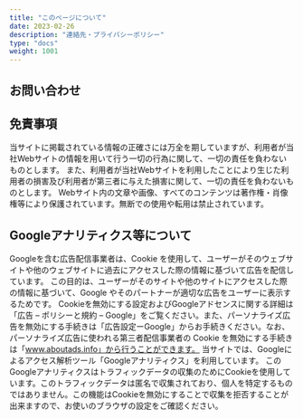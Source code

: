 ```yaml
---
title: "このページについて"
date: 2023-02-26
description: "連絡先・プライバシーポリシー"
type: "docs"
weight: 1001
---
```


## お問い合わせ
<script src="https://ssl.form-mailer.jp/formfiles/js/embed.js"></script>
<div class="formmailer-embed" data-form-hash="167b8369777173" data-form-host="ssl.form-mailer.jp"></div>
            

## 免責事項
当サイトに掲載されている情報の正確さには万全を期していますが、利用者が当社Webサイトの情報を用いて行う一切の行為に関して、一切の責任を負わないものとします。
また、利用者が当社Webサイトを利用したことにより生じた利用者の損害及び利用者が第三者に与えた損害に関して、一切の責任を負わないものとします。
Webサイト内の文章や画像、すべてのコンテンツは著作権・肖像権等により保護されています。無断での使用や転用は禁止されています。

## Googleアナリティクス等について
Googleを含む広告配信事業者は、Cookie を使用して、ユーザーがそのウェブサイトや他のウェブサイトに過去にアクセスした際の情報に基づいて広告を配信しています。
この目的は、ユーザーがそのサイトや他のサイトにアクセスした際の情報に基づいて、Google やそのパートナーが適切な広告をユーザーに表示するためです。
Cookieを無効にする設定およびGoogleアドセンスに関する詳細は「広告 – ポリシーと規約 – Google」をご覧ください。また、パーソナライズ広告を無効にする手続きは「広告設定ーGoogle」からお手続きください。なお、パーソナライズ広告に使われる第三者配信事業者の Cookie を無効にする手続きは「www.aboutads.info」から行うことができます。
当サイトでは、Googleによるアクセス解析ツール「Googleアナリティクス」を利用しています。
このGoogleアナリティクスはトラフィックデータの収集のためにCookieを使用しています。このトラフィックデータは匿名で収集されており、個人を特定するものではありません。この機能はCookieを無効にすることで収集を拒否することが出来ますので、お使いのブラウザの設定をご確認ください。
